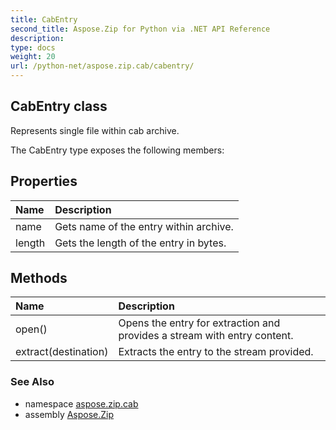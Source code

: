 ```yaml
---
title: CabEntry
second_title: Aspose.Zip for Python via .NET API Reference
description: 
type: docs
weight: 20
url: /python-net/aspose.zip.cab/cabentry/
---
```


## CabEntry class

Represents single file within cab archive.

The CabEntry type exposes the following members:
## Properties
| Name | Description |
| :- | :- |
|name|Gets name of the entry within archive.|
|length|Gets the length of the entry in bytes.|
## Methods
| Name | Description |
| :- | :- |
|open()|Opens the entry for extraction and provides a stream with entry content.|
|extract(destination)|Extracts the entry to the stream provided.|

### See Also

* namespace [aspose.zip.cab](/zip/python-net/aspose.zip.cab/)
* assembly [Aspose.Zip](/zip/python-net/)

